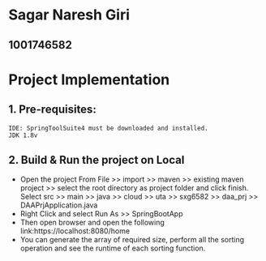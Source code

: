 # Sagar Naresh Giri
## 1001746582
# Project Implementation
## 1. Pre-requisites:
	IDE: SpringToolSuite4 must be downloaded and installed.
	JDK 1.8v
## 2. Build & Run the project on Local
- Open the project From File >>  import >> maven >> existing maven project >> select the root directory as project folder and click finish.
Select src >> main >> java >> cloud >> uta >> sxg6582 >> daa_prj >> DAAPrjApplication.java
- Right Click and select Run As >> SpringBootApp
- Then open browser and open the following link:https://localhost:8080/home
- You can generate the array of required size, perform all the sorting operation and see the runtime of each sorting function.
